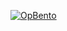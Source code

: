 [![OpBento](https://firebasestorage.googleapis.com/v0/b/smartkaksha-fe32c.appspot.com/o/trailgo%2Fbento_1730462894686.png?alt=media&token=b6b4d340-e1e8-4d75-92d4-2e9944e6d7e1)](https://opbento.vercel.app)
